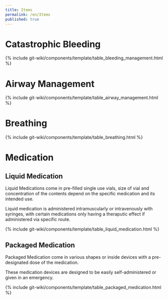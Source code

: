 ```yaml
---
title: Items
permalink: /en/Items
published: true
---
```


# Catastrophic Bleeding

{% include git-wiki/components/template/table_bleeding_management.html %}

# Airway Management

{% include git-wiki/components/template/table_airway_management.html %}

# Breathing

{% include git-wiki/components/template/table_breathing.html %}

# Medication

## Liquid Medication
Liquid Medications come in pre-filled single use vials, size of vial and concentration of the contents depend on the specific medication and its intended use.

Liquid medication is administered intramuscularly or intravenously with syringes, with certain medications only having a theraputic effect if administered via specific route.

{% include git-wiki/components/template/table_liquid_medication.html %}

## Packaged Medication
Packaged Medication come in various shapes or inside devices with a pre-designated dose of the medication.

These medication devices are designed to be easily self-administered or given in an emergency.

{% include git-wiki/components/template/table_packaged_medication.html %}